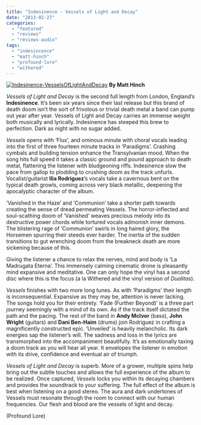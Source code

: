 ```yaml
---
title: "Indesinence - Vessels of Light and Decay"
date: "2013-02-27"
categories: 
  - "featured"
  - "reviews"
  - "reviews-audio"
tags: 
  - "indesincence"
  - "matt-hinch"
  - "profound-lore"
  - "withered"
---
```


[![Indesinence-VesselsOfLightAndDecay](http://www.hellbound.ca/wp-content/uploads/2013/02/Indesinence-VesselsOfLightAndDecay.jpg)](http://www.hellbound.ca/wp-content/uploads/2013/02/Indesinence-VesselsOfLightAndDecay.jpg) **By Matt Hinch**

_Vessels of Light and Decay_ is the second full length from London, England’s **Indesinence**. It’s been six years since their last release but this brand of death doom isn’t the sort of frivolous or trivial death metal a band can pump out year after year. Vessels of Light and Decay carries an immense weight both musically and lyrically. Indesinence has steeped this brew to perfection. Dark as night with no sugar added.

_Vessels_ opens with ‘Flux’, and ominous minute with choral vocals leading into the first of three fourteen minute tracks in ‘Paradigms’. Crashing cymbals and building tension enhance the Transylvanian mood. When the song hits full speed it takes a classic ground and pound approach to death metal, flattening the listener with bludgeoning riffs. Indesinence slow the pace from gallop to plodding to crushing doom as the track unfurls. Vocalist/guitarist **Ilia Rodriguez**’s vocals take a cavernous bent on the typical death growls, coming across very black metallic, deepening the apocalyptic character of the album.

‘Vanished in the Haze’ and ‘Communion’ take a shorter path towards creating the sense of dread permeating Vessels. The horror-inflected and soul-scathing doom of ‘Vanished’ weaves precious melody into its destructive power chords while tortured vocals admonish inner demons. The blistering rage of ‘Communion’ swirls in long haired glory, the Horsemen spurring their steeds ever harder. The inertia of the sudden transitions to gut wrenching doom from the breakneck death are more sickening because of this.

Giving the listener a chance to relax the nerves, mind and body is ‘La Madrugata Eterna’. This immensely calming cinematic drone is pleasantly mind expansive and meditative. One can only hope the vinyl has a second disc where this is the focus (a la Withered and the vinyl version of _Dualitas_).

_Vessels_ finishes with two more long tunes. As with ‘Paradigms’ their length is inconsequential. Expansive as they may be, attention is never lacking. The songs hold you for their entirety. ‘Fade (Further Beyond)’ is a three part journey seemingly with a mind of its own. As if the track itself dictated the path and the pacing. The rest of the band in **Andy McIvor** (bass), **John Wright** (guitars) and **Dani Ben-Haim** (drums) join Rodriguez in crafting a magnificently constructed epic. ‘Unveiled’ is heavily melancholic. Its dark energies sap the listener’s will. The sadness and loss in the lyrics are transmorphed into the accompaniment beautifully. It’s as emotionally taxing a doom track as you will hear all year. It envelopes the listener in emotion with its drive, confidence and eventual air of triumph.

_Vessels of Light and Decay_ is superb. More of a grower, multiple spins help bring out the subtle touches and allows the full experience of the album to be realized. Once captured, _Vessels_ locks you within its decaying chambers and provides the soundtrack to your suffering. The full effect of the album is best when listening on a good stereo. The aura and dark undertones of Vessels must resonate through the room to connect with our human frequencies. Our flesh and blood are the vessels of light and decay.

(Profound Lore)
